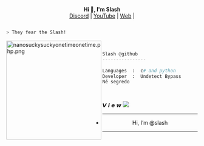 <p align='center'>
  <b>Hi 👋, I'm Slash</b><br>
  <a href="https://discord.gg/aBVmH2faj8">Discord</a> |
  <a href="https://www.youtube.com/channel/UCdpJw0M-G5oXwZFTwtWMUHg">YouTube</a> |
  <a href="https://ayo.so/slashhack">Web</a> |



```bash

> They fear the Slash!

```
<img src="https://cdn.discordapp.com/attachments/975703159982923848/998890107492909136/200w.gif" align="left" src="https://media.discordapp.net/attachments/975703159982923848/995337889321844886/1657350460774.jpg?width=682&height=682" alt="nanosuckysuckyonetimeonetime.php.png" width="250" height="260">

```py


Slash @github
----------------

Languages  :  c# and python
Developer  :  Undetect Bypass
Né segredo

  
```

𝙑 𝙞 𝙚 𝙬
<img src="https://profile-counter.glitch.me/%7BSlashWebt%7D/count.svg" style="max-width: 100%;">







------------												
- <p align="center"> Hi, I’m @slash

-----------------

<!---
Slash Web/Slash Web is a ✨ special ✨ repository because its `README.md` (this file) appears on your GitHub profile.
You can click the Preview link to take a look at your changes.
--->

